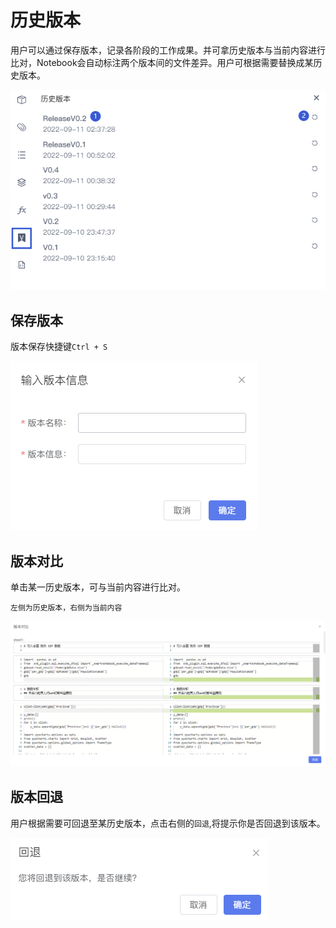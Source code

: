 # 历史版本

用户可以通过保存版本，记录各阶段的工作成果。并可拿历史版本与当前内容进行比对，Notebook会自动标注两个版本间的文件差异。用户可根据需要替换成某历史版本。


![](/assets/ckbb2.png)

## 保存版本

版本保存快捷键`Ctrl + S`

![](/assets/bubbxx.png)

## 版本对比

单击某一历史版本，可与当前内容进行比对。

`左侧为历史版本，右侧为当前内容`

![](/assets/bbdb.png)

## 版本回退

用户根据需要可回退至某历史版本，点击右侧的`回退`,将提示你是否回退到该版本。

![](/assets/htbb.png)



